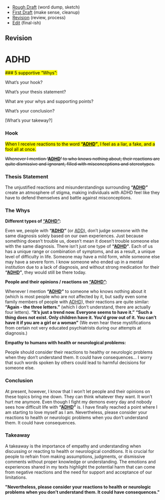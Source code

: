 - [Rough Draft](rough-draft.md) (word dump, sketch)
- [First Draft](first-draft.md) (make sense, cleanup)
- [Revision](revision.md) (review, process)
- [Edit](index.md) (final-ish)

## Revision

# ADHD

<mark>### 5 supportive “Whys”:

What’s your hook?

What’s your thesis statement?

What are your whys and supporting points?

What’s your conclusion?

[What’s your takeway?]<mark>

### Hook

<mark>When I receive reactions to the word **“<ins>ADHD</ins>”**, I feel as a liar, a fake, and a fool all at once.</mark>

<del>Whenever I mention **‘<ins>ADHD</ins>’** to who knows nothing about, their reactions are quite dismissive and ignorant, filled with misconceptions and stereotypes.</del>

### Thesis Statement

The unjustified reactions and misunderstandings surrounding **“<ins>ADHD</ins>”** create an atmosphere of stigma, making individuals with ADHD feel like they have to defend themselves and battle against misconceptions.

### The Whys

**Different types of <ins>“ADHD”</ins>:**

Even we, people with **“<ins>ADHD</ins>”** (or <ins>ADD</ins>), don’t judge someone with the same diagnosis solely based on our own experiences. Just because something doesn’t trouble us, doesn’t mean it doesn’t trouble someone else with the same diagnosis. There isn’t just one type of **“<ins>ADHD</ins>”**. Each of us has a unique range or combination of symptoms, and as a result, a unique level of difficulty in life. Someone may have a mild form, while someone else may have a severe form. I know someone who ended up in a mental institution due to a lack of diagnosis, and without strong medication for their **“<ins>ADHD</ins>”**, they would still be there today.

**People and their opinions / reactions on <ins>“ADHD”</ins>:** 

Whenever I mention **“<ins>ADHD</ins>”** to someone who knows nothing about it (which is most people who are not affected by it, but sadly even some family members of people with <ins>ADHD</ins>), their reactions are quite similar: **“Again - the three letters.”** (which I don’t understand, there are actually four letters). **“It’s just a trend now. Everyone seems to have it.”** **“Such a thing does not exist. Only children have it. You'd grow out of it. You can’t have it if you are a girl or a woman”** (We even hear these mystifications from certain not very educated psychiatrists during our attempts at diagnosis.)

**Empathy to humans with health or neurological problems:** 

People should consider their reactions to healthy or neurologic problems when they don’t understand them. It could have consequences… I worry that such words spoken by others could lead to harmful decisions for someone else.

### Conclusion

At present, however, I know that I won’t let people and their opinions on these topics bring me down. They can think whatever they want. It won’t hurt me anymore. Even though I fight my demons every day and nobody sees how difficult life with **“<ins>ADHD</ins>”** is. I have finally reached a point where I am starting to love myself as I am. Nevertheless, please consider your reactions to health or neurologic problems when you don’t understand them. It could have consequences.

### Takeaway

A takeaway is the importance of empathy and understanding when discussing or reacting to health or neurological conditions. It is crucial for people to refrain from making assumptions, judgments, or dismissive comments without proper knowledge or understanding. The emotions and experiences shared in my texts highlight the potential harm that can come from negative reactions and the need for support and acceptance of our limitations.

**"Nevertheless, please consider your reactions to health or neurologic problems when you don’t understand them. It could have consequences."**
